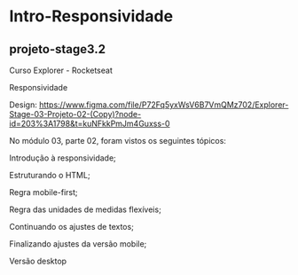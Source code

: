 # Intro-Responsividade
## projeto-stage3.2

Curso Explorer - Rocketseat

Responsividade

Design: https://www.figma.com/file/P72Fq5yxWsV6B7VmQMz702/Explorer-Stage-03-Projeto-02-(Copy)?node-id=203%3A1798&t=kuNFkkPmJm4Guxss-0

No módulo 03, parte 02, foram vistos os seguintes tópicos:

Introdução à responsividade;

Estruturando o HTML;

Regra mobile-first;

Regra das unidades de medidas flexíveis;

Continuando os ajustes de textos;

Finalizando ajustes da versão mobile;

Versão desktop
